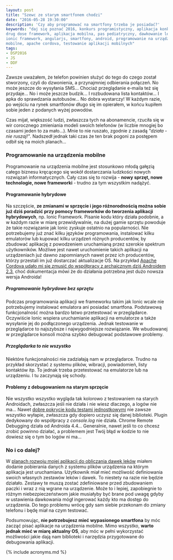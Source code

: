 ```yaml
---
layout: post
title: "Szewc ze starym smartfonem chodzi"
date: "2016-05-28 19:30:00"
description: 'Czy aby programować na smartfony trzeba je posiadać?'
keywords: "daj się poznać 2016, konkurs programistyczny, aplikacja konkursowa,
drug dose framework, aplikacja mobilna, pas pediatryczny, dawkowanie leków,
ionic framework, angularjs, smartfony, android, programowanie na urządzenia
mobilne, apache cordova, testowanie aplikacji mobilnych"
tags:
- DSP2016
- JS
- DDF
---
```


Zawsze uważałem, że telefon powinien służyć do tego do czego został stworzony, 
czyli do dzwonienia, a przynajmniej odbierania połączeń. No może jeszcze do 
wysyłania SMS... Chociaż przeglądanie e-maila też się przydaje... No i może 
jeszcze budzik... I rozbudowana lista kontaktów... I apka do sprawdzania 
autobusów... No dobra wystarczy! W każdym razie, po wejściu na rynek smartfonów
długo się im opierałem, w końcu kupiłem sobie jeden z podanych wyżej powodów. 

Czas mijał, większość ludzi, zwłaszcza tych na abonamencie, rzuciła się w wir 
corocznego zmieniania modeli swoich telefonów (w liczbie mnogiej bo czasami 
jeden to za mało...). Mnie to nie ruszało, zgodnie z zasadą *"działa - nie 
ruszaj!"*. Nadszedł jednak taki czas że ten brak pogoni za postępem odbił się 
na moich planach...

### Programowanie na urządzenia mobilne

Programowanie na urządzenia mobilne jest stosunkowo młodą gałęzią całego biznesu
kręcącego się wokół dostarczania ludzkości nowych rozwiązań informatycznych.
Cały czas się to rozwija - **nowy sprzęt, nowe technologie, nowe frameworki** - 
trudno za tym wszystkim nadążyć. 

#### Programowanie hybrydowe

Na szczęście, **ze zmianami w sprzęcie i jego różnorodnością
można sobie już dziś poradzić przy pomocy frameworków do tworzenia aplikacji 
hybrydowych**, np. Ionic Framework. Pisanie kodu który działa podobnie, a w każdym 
razie w miarę przewidywalnie, na dużej gamie sprzętu powoduje że takie rozwiązanie
jak Ionic zyskuje ostatnio na popularności. Nie potrzebujemy już znać kilku języków 
programowania, instalować kilku emulatorów lub kupować kilku urządzeń różnych
producentów, by zbudować aplikację z powodzeniem uruchamianą przez szerokie
spektrum użytkowników. Możliwe jest nawet uruchomienie takich aplikacji na 
urządzeniach już dawno zapomnianych nawet przez ich producentów, którzy przestali
im już dostarczać aktualizacje OS. Na przykład [Apache Cordova udało mi się
zmusić do współpracy z archaicznym dziś Androidem 2.3][1], choć dokumentacja mówi 
że do działania potrzebna jest dużo nowsza wersja Androida!

##### Programowanie hybrydowe bez sprzętu

Podczas programowania aplikacji we frameworku takim jak Ionic wcale nie potrzebujemy
instalować emulatora ani posiadać smartfona. Podstawową funkcjonalność można
bardzo łatwo przetestować w przeglądarce. Oczywiście Ionic wspiera uruchamianie
aplikacji na emulatorze a także wysyłanie jej do podłączonego urządzenia. 
Jednak testowanie w przeglądarce to najszybsze i najwygodniejsze rozwiązanie.
We wbudowanej w przeglądarce konsoli można szybko debugować podstawowe problemy.

##### Przeglądarka to nie wszystko

Niektóre funkcjonalności nie zadziałają nam w przeglądarce. Trudno na przykład
skorzystać z systemu plików, wibracji, powiadomień, listy kontaktów itp. To jednak
trzeba przetestować na emulatorze lub na urządzeniu. I tu zaczynają się schody.

#### Problemy z debugowaniem na starym sprzęcie

Nie wszystko wszystko wygląda tak kolorowo z testowaniem na starych Androidach, 
zwłaszcza jeśli nie działa i nie wiesz dlaczego, a logów nie ma... Nawet [dobre
pokrycie kodu testami jednostkowymi][3] nie zawsze wszystko wyłapie, zwłaszcza 
gdy dopiero uczysz się danej biblioteki. Plugin dedykowany do współpracy z 
*console.log* nie działa. Chrome Remote Debugging działa od Androida
4.4... Generalnie, nawet jeśli to co chcesz zrobić powinno działać, a problemem 
jest Twój błąd w kodzie to nie dowiesz się o tym bo logów ni ma...

### No i co dalej?

W [planach rozwoju mojej aplikacji do obliczania dawek leków][2] miałem dodanie 
pobierania danych z systemu plików urządzenia na którym aplikacja jest uruchamiana. 
Użytkownik miał mieć możliwość definiowania swoich własnych zestawów leków i dawek.
To niestety na razie nie będzie działało. Zestawy te muszą zostać zdefiniowane
przed zbudowaniem paczki i wraz z nią wgrane na urządzenie. Może to i lepiej,
zapobiegnie to różnym niebezpieczeństwom jakie musiałyby być brane pod uwagę gdyby
w ustawienia dawkowania mógł ingerować każdy kto ma dostęp do urządzenia. Do 
tego problemu wrócę gdy sam siebie przekonam do zmiany telefonu i będę miał
na czym testować.

Podsumowując, **nie potrzebujesz mieć wypasionego smartfona** by móc zacząć pisać
aplikacje na urządzenia mobilne. Mimo wszystko, **warto jednak mieć w miarę aktualny
OS**, aby móc w pełni wykorzystać możliwości jakie dają nam biblioteki i narzędzia
przygotowane do debugowania aplikacji.

[1]: {{site.url}}/2016/04/16/apache-cordova-ionic-framework-i-starsze-wersje-androida.html
[2]: {{site.url}}/2016/05/04/moscow-dla-drug-dose-framework.html
[3]: {{site.url}}/2016/05/18/code-coverage-w-karma.html

{% include acronyms.md %}